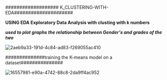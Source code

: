 ################### K_CLUSTERING-WITH-EDA#####################

__USING EDA Exploratory Data Analysis with clusting with k numbers__

___used to plot graphs the relationship between Gender's and grades of the two___

![2aeb9a33-191d-4c84-ad83-f269055ac410](https://user-images.githubusercontent.com/82219591/211383724-77c16f6d-bea2-428b-a415-efe0a1ef846d.png)

##############training the K-means model on a dataset###############  

![16557981-e90a-4742-88c8-2da9ff4ac952](https://user-images.githubusercontent.com/82219591/211383929-3909206e-fe00-43b2-b401-e94be54d84fd.png)
